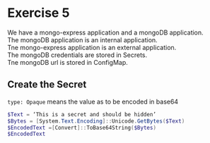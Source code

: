 # Exercise 5

We have a mongo-express application and a mongoDB application.  
The mongoDB application is an internal application.  
Tne mongo-express application is an external application.  
The mongoDB credentials are stored in Secrets.  
Tne mongoDB url is stored in ConfigMap.  

## Create the Secret

``type: Opaque`` means the value as to be encoded in base64

```powershell
$Text = ‘This is a secret and should be hidden’
$Bytes = [System.Text.Encoding]::Unicode.GetBytes($Text)
$EncodedText =[Convert]::ToBase64String($Bytes)
$EncodedText
```
